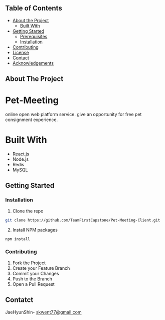 <!-- TABLE OF CONTENTS -->
## Table of Contents

* [About the Project](#about-the-project)
  * [Built With](#built-with)
* [Getting Started](#getting-started)
  * [Prerequisites](#prerequisites)
  * [Installation](#installation)
* [Contributing](#contributing)
* [License](#license)
* [Contact](#contact)
* [Acknowledgements](#acknowledgements)

<!-- ABOUT THE PROJECT -->
## About The Project
# Pet-Meeting
 online open web platform service.
 give an opportunity for free pet consignment experience.


# Built With
 * []() React.js
 * []() Node.js
 * []() Redis
 * []() MySQL

<!--GETTING STARTED-->

## Getting Started


### Installation

1. Clone the repo
```sh
git clone https://github.com/TeamFirstCapstone/Pet-Meeting-Client.git
```
2. Install NPM packages
```sh
npm install
```








### Contributing
 
1. Fork the Project
2. Create your Feature Branch
3. Commit your Changes
4. Push to the Branch 
5. Open a Pull Request 

## Contatct 

JaeHyunShin- skwent77@gmail.com
  
